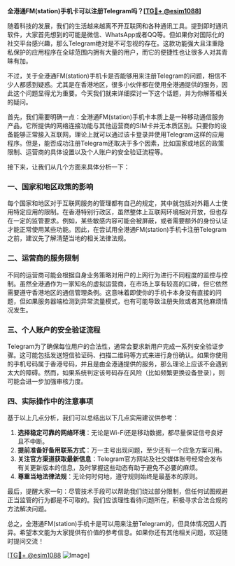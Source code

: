 **全港通FM(station)手机卡可以注册Telegram吗？[[TG💪+ @esim1088](https://t.me/s/esim1088)]**

随着科技的发展，我们的生活越来越离不开互联网和各种通讯工具。提到即时通讯软件，大家首先想到的可能是微信、WhatsApp或者QQ等。但如果你对国际化的社交平台感兴趣，那么Telegram绝对是不可忽视的存在。这款功能强大且注重隐私保护的应用程序在全球范围内拥有大量的用户，而它的便捷性也让很多人对其青睐有加。

不过，关于全港通FM(station)手机卡是否能够用来注册Telegram的问题，相信不少人都感到疑惑。尤其是在香港地区，很多小伙伴都在使用全港通提供的服务，因此这个问题显得尤为重要。今天我们就来详细探讨一下这个话题，并为你解答相关的疑问。

首先，我们需要明确一点：全港通FM(station)手机卡本质上是一种移动通信服务产品，它所提供的网络连接功能与其他运营商的SIM卡并无本质区别。只要你的设备能够正常接入互联网，理论上就可以通过该卡登录并使用Telegram这样的应用程序。但是，能否成功注册Telegram还取决于多个因素，比如国家或地区的政策限制、运营商的具体设置以及个人账户的安全验证流程等。

接下来，让我们从几个方面来具体分析一下：

### 一、国家和地区政策的影响

每个国家和地区对于互联网服务的管理都有自己的规定，其中就包括对外籍人士使用特定应用的限制。在香港特别行政区，虽然整体上互联网环境相对开放，但也存在一定的监管要求。例如，某些敏感内容可能会被屏蔽，或者需要额外的身份认证才能正常使用某些功能。因此，在尝试用全港通FM(station)手机卡注册Telegram之前，建议先了解清楚当地的相关法律法规。

### 二、运营商的服务限制

不同的运营商可能会根据自身业务策略对用户的上网行为进行不同程度的监控与控制。虽然全港通作为一家知名的虚拟运营商，在市场上享有较高的口碑，但它依然需要遵守香港地区的通信管理条例。这意味着即使你的手机卡本身没有直接的问题，但如果服务器端检测到异常流量模式，也有可能导致注册失败或者其他麻烦情况发生。

### 三、个人账户的安全验证流程

Telegram为了确保每位用户的合法性，通常会要求新用户完成一系列安全验证步骤。这可能包括发送短信验证码、扫描二维码等方式来进行身份确认。如果你使用的手机号码属于香港号码，并且是由全港通提供的服务，那么理论上应该不会遇到太大的障碍。然而，如果系统判定该号码存在风险（比如频繁更换设备登录），则可能会进一步加强审核力度。

### 四、实际操作中的注意事项

基于以上几点分析，我们可以总结出以下几点实用建议供参考：

1. **选择稳定可靠的网络环境**：无论是Wi-Fi还是移动数据，都尽量保证信号良好且不中断。
2. **提前准备好备用联系方式**：万一主号出现问题，至少还有一个应急方案可用。
3. **关注官方渠道获取最新信息**：Telegram官方网站及社交媒体账号经常会发布有关更新版本的信息，及时掌握这些动态有助于避免不必要的麻烦。
4. **尊重当地法律法规**：无论何时何地，遵守规则始终是最基本的原则。

最后，提醒大家一句：尽管技术手段可以帮助我们绕过部分限制，但任何试图规避正当监管的行为都是不可取的。我们应该理性看待问题所在，积极寻求合法合规的方法解决问题。

总之，全港通FM(station)手机卡是可以用来注册Telegram的，但具体情况因人而异。希望本文能为大家提供有价值的参考信息。如果你还有其他相关问题，欢迎随时提问交流！

[[TG💪+ @esim1088](https://t.me/s/esim1088) ![Image](https://i.postimg.cc/4NQfJmqS/Snipaste-2025-05-13-00-14-12.png)]